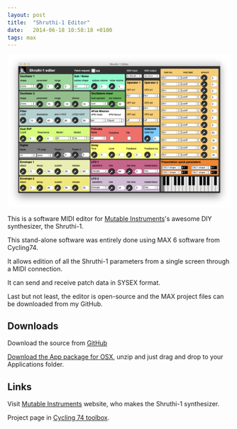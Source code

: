 ```yaml
---
layout: post
title:  "Shruthi-1 Editor"
date:   2014-06-18 10:58:18 +0100
tags: max
---
```

![Shruthi-1 Editor](/assets/shruthi-1-editor.png)

This is a software MIDI editor for [Mutable Instruments](https://mutable-instruments.net)'s awesome DIY synthesizer, the Shruthi-1.

This stand-alone software was entirely done using MAX 6 software from Cycling74.

It allows edition of all the Shruthi-1 parameters from a single screen through a MIDI connection.

It can send and receive patch data in SYSEX format.

Last but not least, the editor is open-source and the MAX project files can be downloaded from my GitHub.

## Downloads
Download the source from [GitHub](https://github.com/sdretu/Shruthi-1-Editor)

[Download the App package for OSX](/assets/Shruthi-1_Editor.app.zip), unzip and just drag and drop to your Applications folder.

## Links
Visit [Mutable Instruments](https://mutable-instruments.net) website, who makes the Shruthi-1 synthesizer.

Project page in [Cycling 74 toolbox](http://cycling74.com/toolbox/shruthi-1-editor).
